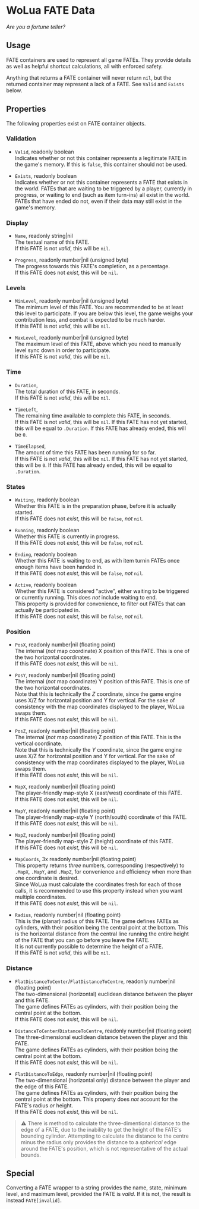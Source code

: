 # WoLua FATE Data
_Are you a fortune teller?_

## Usage
FATE containers are used to represent all game FATEs. They provide details as well as helpful shortcut calculations, all with enforced safety.

Anything that returns a FATE container will never return `nil`, but the returned container may represent a lack of a FATE. See `Valid` and `Exists` below.

## Properties
The following properties exist on FATE container objects.

### Validation

- `Valid`, readonly boolean\
  Indicates whether or not this container represents a legitimate FATE in the game's memory. If this is `false`, this container should not be used.

- `Exists`, readonly boolean\
  Indicates whether or not this container represents a FATE that exists in the _world_. FATEs that are waiting to be triggered by a player, currently in progress, or waiting to end (such as item turn-ins) all exist in the world. FATEs that have ended do not, even if their data may still exist in the game's memory.

### Display

- `Name`, readonly string|nil\
  The textual name of this FATE.\
  If this FATE is not _valid_, this will be `nil`.

- `Progress`, readonly number|nil (unsigned byte)\
  The progress towards this FATE's completion, as a percentage.\
  If this FATE does not _exist_, this will be `nil`.

### Levels

- `MinLevel`, readonly number|nil (unsigned byte)\
  The minimum level of this FATE. You are recommended to be at least this level to participate. If you are below this level, the game weighs your contribution less, and combat is expected to be much harder.\
  If this FATE is not _valid_, this will be `nil`.

- `MaxLevel`, readonly number|nil (unsigned byte)\
  The maximum level of this FATE, above which you need to manually level sync down in order to participate.\
  If this FATE is not _valid_, this will be `nil`.

### Time

- `Duration`, \
  The total duration of this FATE, in seconds.\
  If this FATE is not _valid_, this will be `nil`.

- `TimeLeft`, \
  The remaining time available to complete this FATE, in seconds.\
  If this FATE is not _valid_, this will be `nil`. If this FATE has not yet started, this will be equal to `.Duration`. If this FATE has already ended, this will be `0`.

- `TimeElapsed`, \
  The amount of time this FATE has been running for so far.\
  If this FATE is not _valid_, this will be `nil`. If this FATE has not yet started, this will be `0`. If this FATE has already ended, this will be equal to `.Duration`.

### States

- `Waiting`, readonly boolean\
  Whether this FATE is in the preparation phase, before it is actually started.\
  If this FATE does not _exist_, this will be `false`, _not_ `nil`.

- `Running`, readonly boolean\
  Whether this FATE is currently in progress.\
  If this FATE does not _exist_, this will be `false`, _not_ `nil`.

- `Ending`, readonly boolean\
  Whether this FATE is waiting to end, as with item turnin FATEs once enough items have been handed in.\
  If this FATE does not _exist_, this will be `false`, _not_ `nil`.

- `Active`, readonly boolean\
  Whether this FATE is considered "active", either waiting to be triggered or currently running. This does _not_ include waiting to end.\
  This property is provided for convenience, to filter out FATEs that can actually be participated in.\
  If this FATE does not _exist_, this will be `false`, _not_ `nil`.

### Position

- `PosX`, readonly number|nil (floating point)\
  The internal (_not_ map coordinate) X position of this FATE. This is one of the two horizontal coordinates.\
  If this FATE does not _exist_, this will be `nil`.

- `PosY`, readonly number|nil (floating point)\
  The internal (_not_ map coordinate) Y position of this FATE. This is one of the two horizontal coordinates.\
  Note that this is technically the _Z_ coordinate, since the game engine uses X/Z for horizontal position and Y for vertical. For the sake of consistency with the map coordinates displayed to the player, WoLua swaps them.\
  If this FATE does not _exist_, this will be `nil`.

- `PosZ`, readonly number|nil (floating point)\
  The internal (_not_ map coordinate) Z position of this FATE. This is the vertical coordinate.\
  Note that this is technically the _Y_ coordinate, since the game engine uses X/Z for horizontal position and Y for vertical. For the sake of consistency with the map coordinates displayed to the player, WoLua swaps them.\
  If this FATE does not _exist_, this will be `nil`.

- `MapX`, readonly number|nil (floating point)\
  The player-friendly map-style X (east/west) coordinate of this FATE.\
  If this FATE does not _exist_, this will be `nil`.

- `MapY`, readonly number|nil (floating point)\
  The player-friendly map-style Y (north/south) coordinate of this FATE.\
  If this FATE does not _exist_, this will be `nil`.

- `MapZ`, readonly number|nil (floating point)\
  The player-friendly map-style Z (height) coordinate of this FATE.\
  If this FATE does not _exist_, this will be `nil`.

- `MapCoords`, 3x readonly number|nil (floating point)\
  This property returns _three_ numbers, corresponding (respectively) to `.MapX`, `.MapY`, and `.MapZ`, for convenience and efficiency when more than one coordinate is desired.\
  Since WoLua must calculate the coordinates fresh for each of those calls, it is recommended to use this property instead when you want multiple coordinates.\
  If this FATE does not _exist_, this will be `nil`.

- `Radius`, readonly number|nil (floating point)\
  This is the (planar) radius of this FATE. The game defines FATEs as cylinders, with their position being the central point at the bottom. This is the horizontal distance from the central line running the entire height of the FATE that you can go before you leave the FATE.\
  It is not currently possible to determine the height of a FATE.\
  If this FATE is not _valid_, this will be `nil`.

### Distance

- `FlatDistanceToCenter`/`FlatDistanceToCentre`, readonly number|nil (floating point)\
  The two-dimensional (horizontal) euclidean distance between the player and this FATE.\
  The game defines FATEs as cylinders, with their position being the central point at the bottom.\
  If this FATE does not _exist_, this will be `nil`.

- `DistanceToCenter`/`DistanceToCentre`, readonly number|nil (floating point)\
  The three-dimensional euclidean distance between the player and this FATE.\
  The game defines FATEs as cylinders, with their position being the central point at the bottom.\
  If this FATE does not _exist_, this will be `nil`.

- `FlatDistanceToEdge`, readonly number|nil (floating point)\
  The two-dimensional (horizontal only) distance between the player and the edge of this FATE.\
  The game defines FATEs as cylinders, with their position being the central point at the bottom. This property does _not_ account for the FATE's radius _or_ height.\
  If this FATE does not _exist_, this will be `nil`.

> :warning: There is method to calculate the three-dimentional distance to the edge of a FATE, due to the inability to get the height of the FATE's bounding cylinder. Attempting to calculate the distance to the centre minus the radius only provides the distance to a _spherical_ edge around the FATE's position, which is not representative of the actual bounds.

## Special
Converting a FATE wrapper to a string provides the name, state, minimum level, and maximum level, provided the FATE is _valid_. If it is not, the result is instead `FATE[invalid]`.
